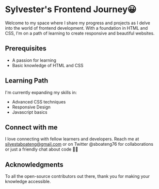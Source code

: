 
# Sylvester's Frontend Journey😀

Welcome to my space where I share my progress and projects as I delve into the world of frontend development. With a foundation in HTML and CSS, I'm on a path of learning to create responsive and beautiful websites.

## Prerequisites

- A passion for learning
- Basic knowledge of HTML and CSS

## Learning Path

I'm currently expanding my skills in:
- Advanced CSS techniques
- Responsive Design
- Javascript basics

## Connect with me

I love connecting with fellow learners and developers. Reach me at silvestaboateng@gmail.com or on Twitter @sboateng76 for collaborations or just a friendly chat about code 👨‍💻

## Acknowledgments

To all the open-source contributors out there, thank you for making your knowledge accessible.








